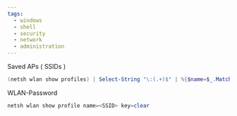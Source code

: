 ```yaml
---
tags:
  - windows
  - shell
  - security
  - network
  - administration
---
```

Saved APs ( SSIDs )
```powershell
(netsh wlan show profiles) | Select-String "\:(.+)$" | %{$name=$_.Matches.Groups[1].Value.Trim(); $_}
```

WLAN-Password 
```powershell
netsh wlan show profile name=<SSID> key=clear
```
